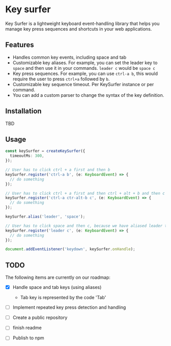 # Key surfer

Key Surfer is a lightweight keyboard event-handling library that helps you manage key press sequences and shortcuts in your web applications.

## Features

- Handles common key events, including space and tab
- Customizable key aliases. For example, you can set the leader key to `space` and then use it in your commands. `leader c` would be `space c`
- Key press sequences. For example, you can use `ctrl-a b`, this would require the user to press `ctrl+a` followed by `b`.
- Customizable key sequence timeout. Per KeySurfer instance or per command.
- You can add a custom parser to change the syntax of the key definition.

## Installation

TBD

## Usage

```typescript
const keySurfer = createKeySurfer({
  timeoutMs: 300,
});

// User has to click ctrl + a first and then b
keySurfer.register('ctrl-a b', (e: KeyboardEvent) => {
  // do something
});

// User has to click ctrl + a first and then ctrl + alt + b and then c
keySurfer.register('ctrl-a ctr-alt-b c', (e: KeyboardEvent) => {
  // do something
});

keySurfer.alias('leader', 'space');

// User has to click space and then c, because we have aliased leader to space
keySurfer.register('leader c', (e: KeyboardEvent) => {
  // do something
});

document.addEventListener('keydown', keySurfer.onHandle);
```

## TODO

The following items are currently on our roadmap:

- [x] Handle space and tab keys (using aliases)
  - Tab key is represented by the code 'Tab'
- [ ] Implement repeated key press detection and handling
- [ ] Create a public repository
- [ ] finish readme
- [ ] Publish to npm

